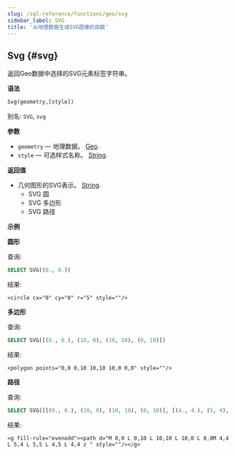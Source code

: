 ```yaml
---
slug: /sql-reference/functions/geo/svg
sidebar_label: SVG
title: '从地理数据生成SVG图像的函数'
---
```


## Svg {#svg}

返回Geo数据中选择的SVG元素标签字符串。

**语法**

``` sql
Svg(geometry,[style])
```

别名: `SVG`, `svg`

**参数**

- `geometry` — 地理数据。 [Geo](../../data-types/geo).
- `style` — 可选样式名称。 [String](../../data-types/string).

**返回值**

- 几何图形的SVG表示。 [String](../../data-types/string).
  - SVG 圆
  - SVG 多边形
  - SVG 路径

**示例**

**圆形**

查询:

```sql
SELECT SVG((0., 0.))
```

结果:

```response
<circle cx="0" cy="0" r="5" style=""/>
```

**多边形**

查询:

```sql
SELECT SVG([(0., 0.), (10, 0), (10, 10), (0, 10)])
```

结果:

```response
<polygon points="0,0 0,10 10,10 10,0 0,0" style=""/>
```

**路径**

查询:

```sql
SELECT SVG([[(0., 0.), (10, 0), (10, 10), (0, 10)], [(4., 4.), (5, 4), (5, 5), (4, 5)]])
```

结果:

```response
<g fill-rule="evenodd"><path d="M 0,0 L 0,10 L 10,10 L 10,0 L 0,0M 4,4 L 5,4 L 5,5 L 4,5 L 4,4 z " style=""/></g>
```
